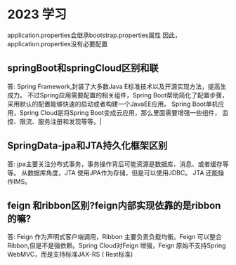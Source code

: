 # 2023 学习

application.properties会继承bootstrap.properties属性 因此，application.properties没有必要配置


## springBoot和springCloud区别和联

答: Spring Framework,封装了大多数Java E标准技术以及开源实现方法，提高生成力。
不过Spring应用需要配置的相关组件，Spring Boot帮助简化了配置步骤，采用默认的配置能够快速的启动或者构建一个JavaEE应用。
Spring Boot单机应用，Spring Cloud是将Spring Boot变成云应用，那么里面需要增强一些组件， 监控、限流、服务注册和发现等等。|

## SpringData-jpa和JTA持久化框架区别

答: jpa主要关注分布式事务，事务操作背后可能资源是数据库、消息、或者缓存等等。
从数据库角度，JTA 使用JPA作为存储，但是可以使用JDBC。
JTA 还能操作IMS。

## feign 和ribbon区别?feign内部实现依靠的是ribbon的嘛?

答: Feign 作为声明式客户端调用，Ribbon 主要负责负载均衡。Feign 可以整合
Ribbon,但是不是强依赖。Spring Cloud对Feign 增强，Feign 原始不支持Spring WebMVC，而是支持标准JAX-RS ( Rest标准)
